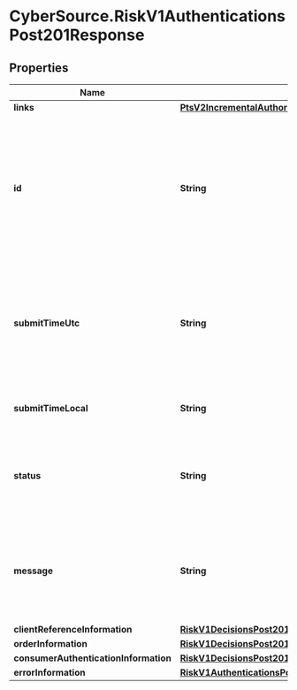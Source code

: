 # CyberSource.RiskV1AuthenticationsPost201Response

## Properties
Name | Type | Description | Notes
------------ | ------------- | ------------- | -------------
**links** | [**PtsV2IncrementalAuthorizationPatch201ResponseLinks**](PtsV2IncrementalAuthorizationPatch201ResponseLinks.md) |  | [optional] 
**id** | **String** | An unique identification number generated by Cybersource to identify the submitted request. Returned by all services. It is also appended to the endpoint of the resource. On incremental authorizations, this value with be the same as the identification number returned in the original authorization response.  | [optional] 
**submitTimeUtc** | **String** | Time of request in UTC. Format: `YYYY-MM-DDThh:mm:ssZ` **Example** `2016-08-11T22:47:57Z` equals August 11, 2016, at 22:47:57 (10:47:57 p.m.). The `T` separates the date and the time. The `Z` indicates UTC.  Returned by Cybersource for all services.  | [optional] 
**submitTimeLocal** | **String** | Time that the transaction was submitted in local time. Generated by Cybersource. | [optional] 
**status** | **String** | The status for payerAuthentication 201 enroll and validate calls. Possible values are: - `AUTHENTICATION_SUCCESSFUL` - `PENDING_AUTHENTICATION` - `INVALID_REQUEST` - `AUTHENTICATION_FAILED`  | [optional] 
**message** | **String** | The message describing the reason of the status. Value is: - The cardholder is enrolled in Payer Authentication. Please authenticate the cardholder before continuing with the transaction.  | [optional] 
**clientReferenceInformation** | [**RiskV1DecisionsPost201ResponseClientReferenceInformation**](RiskV1DecisionsPost201ResponseClientReferenceInformation.md) |  | [optional] 
**orderInformation** | [**RiskV1DecisionsPost201ResponseOrderInformation**](RiskV1DecisionsPost201ResponseOrderInformation.md) |  | [optional] 
**consumerAuthenticationInformation** | [**RiskV1DecisionsPost201ResponseConsumerAuthenticationInformation**](RiskV1DecisionsPost201ResponseConsumerAuthenticationInformation.md) |  | [optional] 
**errorInformation** | [**RiskV1AuthenticationsPost201ResponseErrorInformation**](RiskV1AuthenticationsPost201ResponseErrorInformation.md) |  | [optional] 



